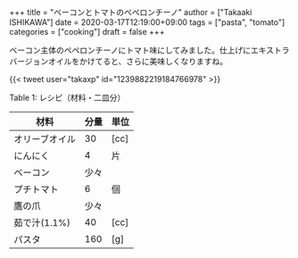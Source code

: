 +++
title = "ベーコンとトマトのペペロンチーノ"
author = ["Takaaki ISHIKAWA"]
date = 2020-03-17T12:19:00+09:00
tags = ["pasta", "tomato"]
categories = ["cooking"]
draft = false
+++

ベーコン主体のペペロンチーノにトマト味にしてみました。仕上げにエキストラバージョンオイルをかけてると、さらに美味しくなりますね。  

{{< tweet user="takaxp" id="1239882219184766978" >}}  

<div class="table-caption">
  <span class="table-number">Table 1</span>:
  レシピ（材料・二皿分）
</div>

| 材料      | 分量 | 単位 |
|---------|----|----|
| オリーブオイル | 30  | [cc] |
| にんにく  | 4   | 片   |
| ベーコン  | 少々 |      |
| プチトマト | 6   | 個   |
| 鷹の爪    | 少々 |      |
| 茹で汁(1.1%) | 40  | [cc] |
| パスタ    | 160 | [g]  |